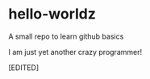 # hello-worldz
A small repo to learn github basics

I am just yet another crazy programmer!

[EDITED]
